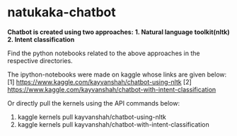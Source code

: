 # natukaka-chatbot

**Chatbot is created using two approaches:**
  **1. Natural language toolkit(nltk)
  2. Intent classification**

Find the python notebooks related to the above approaches in the respective directories.

The ipython-notebooks were made on kaggle whose links are given below:
  [1] https://www.kaggle.com/kayvanshah/chatbot-using-nltk
  [2] https://www.kaggle.com/kayvanshah/chatbot-with-intent-classification
  
Or directly pull the kernels using the API commands below:
  1. kaggle kernels pull kayvanshah/chatbot-using-nltk
  2. kaggle kernels pull kayvanshah/chatbot-with-intent-classification
  
